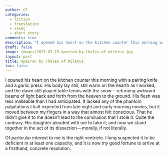 ```yaml
---
author: CF
categories:
  - fiction
  - translation
  - ελλάς
  - short story
comments: true
description: "I opened his heart on the kitchen counter this morning with a pairing knife and a garlic press..."
draft: false
image: images/2017-07-15-apeiron-by-thales-of-miletus.jpg
layout: post
title: Apeiron by Thales of Miletus
toc: false
---
```

    
I opened his heart on the kitchen counter this morning with a pairing knife and a garlic press. His body lay still, still warm on the hearth as I worked; and the dawn still played table tennis with the snow — returning awkward beams of light back and forth from the heaven to the ground. His flesh was less malleable than I had anticipated. It lacked any of the phantom palpitations I half expected from late night and early morning movies, but it moved between my fingers in a way that almost felt conscious. That he didn’t give it to me doesn’t lead to the conclusion that I stole it. Quite the contrary. His daughter pleaded with me to take it; and now we stand together in the act of its dissection — morally, if not literally.    
    
Of particular interest to me is the right ventricle. I long suspected it to be deficient in at least one capacity, and it is now my good fortune to arrive at a firsthand, concrete resolution.    
